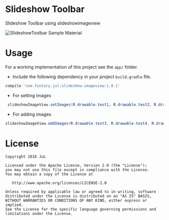 # Slideshow Toolbar
Slideshow Toolbar using slideshowimageview


![SlideshowToolbar Sample Material](https://raw.githubusercontent.com/JuL1205/SlideshowToolbar/master/images/screen.gif)


 
# Usage

For a working implementation of this project see the `app/` folder.

* Include the following dependency in your project `build.gradle` file.

```groovy
compile 'com.funtory.jul:slideshow-imageview:1.0.1'
```
* For setting images
```java
 slideshowImageView.setImages(R.drawable.test1, R.drawable.test2, R.drawable.test3);
```

* For adding images
```java
slideshowImageView.addImages(R.drawable.test3, R.drawable.test4, R.drawable.test5);
```



# License

    Copyright 2016 JuL

    Licensed under the Apache License, Version 2.0 (the "License");
    you may not use this file except in compliance with the License.
    You may obtain a copy of the License at

       http://www.apache.org/licenses/LICENSE-2.0

    Unless required by applicable law or agreed to in writing, software
    distributed under the License is distributed on an "AS IS" BASIS,
    WITHOUT WARRANTIES OR CONDITIONS OF ANY KIND, either express or implied.
    See the License for the specific language governing permissions and
    limitations under the License.
